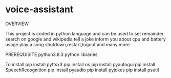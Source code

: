 # voice-assistant
OVERVIEW

This project is coded in python language and can be used to
set remainder
search on google and wikipedia
tell a joke
inform you about cpu and battery usage 
play a song
shutdown,restart,logout
and many more

PREREQUISITE
python3.8.3
python libraries

To install
pip install pyttsx3
pip install os
pip install pyautogui
pip install SpeechRecognition
pip install pyaudio
pip install pyjokes
pip install psutil


